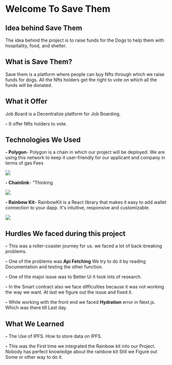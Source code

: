 # Welcome To Save Them


## Idea behind Save Them

The idea behind the project is to raise funds for the Dogs to help them with hospitality, food, and shelter.


## What is Save Them?

Save them is a platform where people can buy Nfts through which we raise funds for dogs. All the Nfts holders get the right to vote on which all the funds will be donated.

## What it Offer

Job Board is a Decentralize platform for Job Boarding. 

  **-** It offer Nfts holders to vote.

## Technologies We Used
**- Polygon**- 
 Polygon is a chain in which our project will be deployed. 
 We are using this network to keep it user-friendly for our applicant and company in terms of gas Fees
 
 <a href="https://polygon.technology/"><img src="https://user-images.githubusercontent.com/76695769/191501624-226d10fd-6108-4c80-86ff-88b768ea262b.jpg"></a>

**- Chainlink**- 
  "Thinking
  
  <a href="https://chain.link/"><img src="https://user-images.githubusercontent.com/76695769/191504080-068d28d7-1ce1-47ce-8252-a5a40b6b92a5.png"></a>

 **- Rainbow Kit**- 
 RainbowKit is a React library that makes it easy to add wallet connection to your dapp. It's intuitive, responsive and customizable.
 
 <a href="https://www.rainbowkit.com/"><img src="https://user-images.githubusercontent.com/76695769/191505257-b54f2331-5d56-4a41-8bf3-eac5d7a80ff5.png"></a>

## Hurdles We faced during this project

**-** This was a roller-coaster journey for us. we faced a lot of back-breaking problems.

**-** One of the problems was **Api Fetching** We try to do it by reading Documentation and testing the other function.

**-** One of the major issue was to Better Ui it took lots of research.

**-** In the Smart contract also we face difficulties because it was not working the way we want. At last we figure out the issue and fixed it.

**-** While working with the front end we faced **Hydration** error in Next.js. Which was there till Last day.

## What We Learned

**-** The Use of IPFS. How to store data on IPFS.

**-** This was the First time we integrated the Rainbow kit into our Project. Nobody has perfect knowledge about the rainbow kit Still we Figure out Some or other way to do it.
